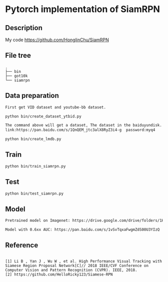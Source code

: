 # Pytorch implementation of SiamRPN

## Description
My code https://github.com/HonglinChu/SiamRPN

## File tree
```
.
├── bin
├── got10k
└── siamrpn
```

## Data preparation
```bash
First get VID dataset and youtube-bb dataset. 

python bin/create_dataset_ytbid.py 

The command above will get a dataset, The dataset in the baiduyundisk. Use this data to create lmdb.
link:https://pan.baidu.com/s/1QnQEM_jtc3alX8RyZ3i4-g  password:myq4

python bin/create_lmdb.py
```
## Train
```bash
python bin/train_siamrpn.py 
```
## Test
```bash
python bin/test_siamrpn.py 
```

## Model
```bash
Pretrained model on Imagenet: https://drive.google.com/drive/folders/1HJOvl_irX3KFbtfj88_FVLtukMI1GTCR

Model with 0.6xx AUC: https://pan.baidu.com/s/1vSvTqxaFwgmZdS00U3YIzQ  keyword:v91k
```
## Reference
```

[1] Li B , Yan J , Wu W , et al. High Performance Visual Tracking with Siamese Region Proposal Network[C]// 2018 IEEE/CVF Conference on Computer Vision and Pattern Recognition (CVPR). IEEE, 2018.
[2] https://github.com/HelloRicky123/Siamese-RPN

```
